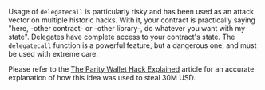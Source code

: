 Usage of `delegatecall` is particularly risky and has been used as an attack vector on multiple historic hacks. With it, your contract is practically saying "here, -other contract- or -other library-, do whatever you want with my state". Delegates have complete access to your contract's state. The `delegatecall` function is a powerful feature, but a dangerous one, and must be used with extreme care.


Please refer to the [The Parity Wallet Hack Explained](https://blog.zeppelin.solutions/on-the-parity-wallet-multisig-hack-405a8c12e8f7) article for an accurate explanation of how this idea was used to steal 30M USD.

